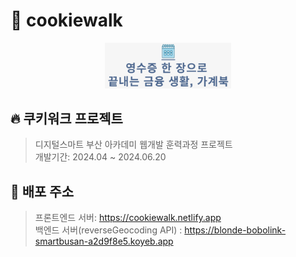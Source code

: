 # :cookie: cookiewalk
<p align="center">
  <img src="/images/logo.png" width="40%" height="50%" title="px(픽셀) 크기 설정"     alt="logo"></img>
</p>

## :fire: 쿠키워크 프로젝트 ##
> 디지털스마트 부산 아카데미 웹개발 훈력과정 프로젝트<br>
> 개발기간: 2024.04 ~ 2024.06.20

## :car: 배포 주소 ##
> 프론트엔드 서버: https://cookiewalk.netlify.app <br>
> 백엔드 서버(reverseGeocoding API) : https://blonde-bobolink-smartbusan-a2d9f8e5.koyeb.app
